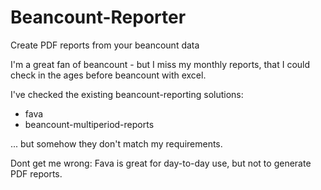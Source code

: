 # Beancount-Reporter
Create PDF reports from your beancount data

I'm a great fan of beancount - but I miss my monthly reports, that I could check in the ages before beancount with excel.

I've checked the existing beancount-reporting solutions:
- fava
- beancount-multiperiod-reports

... but somehow they don't match my requirements.

Dont get me wrong: Fava is great for day-to-day use, but not to generate PDF reports.

